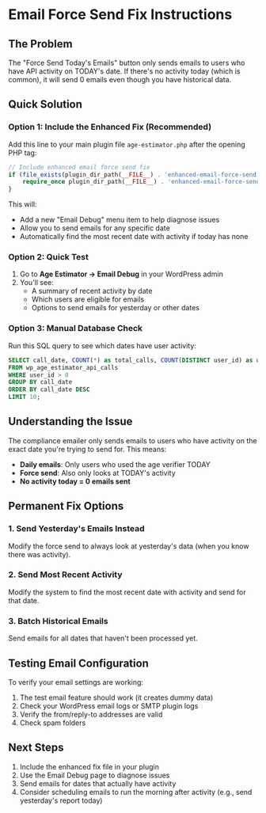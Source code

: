 # Email Force Send Fix Instructions

## The Problem
The "Force Send Today's Emails" button only sends emails to users who have API activity on TODAY's date. If there's no activity today (which is common), it will send 0 emails even though you have historical data.

## Quick Solution

### Option 1: Include the Enhanced Fix (Recommended)
Add this line to your main plugin file `age-estimator.php` after the opening PHP tag:

```php
// Include enhanced email force send fix
if (file_exists(plugin_dir_path(__FILE__) . 'enhanced-email-force-send.php')) {
    require_once plugin_dir_path(__FILE__) . 'enhanced-email-force-send.php';
}
```

This will:
- Add a new "Email Debug" menu item to help diagnose issues
- Allow you to send emails for any specific date
- Automatically find the most recent date with activity if today has none

### Option 2: Quick Test
1. Go to **Age Estimator → Email Debug** in your WordPress admin
2. You'll see:
   - A summary of recent activity by date
   - Which users are eligible for emails
   - Options to send emails for yesterday or other dates

### Option 3: Manual Database Check
Run this SQL query to see which dates have user activity:

```sql
SELECT call_date, COUNT(*) as total_calls, COUNT(DISTINCT user_id) as unique_users
FROM wp_age_estimator_api_calls
WHERE user_id > 0
GROUP BY call_date
ORDER BY call_date DESC
LIMIT 10;
```

## Understanding the Issue

The compliance emailer only sends emails to users who have activity on the exact date you're trying to send for. This means:

- **Daily emails**: Only users who used the age verifier TODAY
- **Force send**: Also only looks at TODAY's activity
- **No activity today = 0 emails sent**

## Permanent Fix Options

### 1. Send Yesterday's Emails Instead
Modify the force send to always look at yesterday's data (when you know there was activity).

### 2. Send Most Recent Activity
Modify the system to find the most recent date with activity and send for that date.

### 3. Batch Historical Emails
Send emails for all dates that haven't been processed yet.

## Testing Email Configuration

To verify your email settings are working:

1. The test email feature should work (it creates dummy data)
2. Check your WordPress email logs or SMTP plugin logs
3. Verify the from/reply-to addresses are valid
4. Check spam folders

## Next Steps

1. Include the enhanced fix file in your plugin
2. Use the Email Debug page to diagnose issues
3. Send emails for dates that actually have activity
4. Consider scheduling emails to run the morning after activity (e.g., send yesterday's report today)
